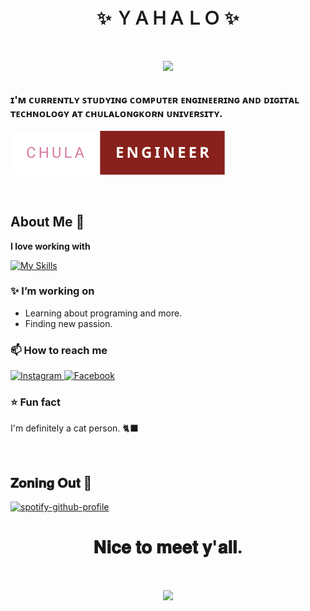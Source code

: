 <h1 align="center"> ✨ ＹＡＨＡＬＯ ✨ <h1>
<p align="center">
  <img src = "https://github.com/user-attachments/assets/dbbcfd82-2fc9-47cc-b2b4-662e65a7bb19">

  <br/>


<h3>ɪ'ᴍ ᴄᴜʀʀᴇɴᴛʟʏ ꜱᴛᴜᴅʏɪɴɢ ᴄᴏᴍᴘᴜᴛᴇʀ ᴇɴɢɪɴᴇᴇʀɪɴɢ ᴀɴᴅ ᴅɪɢɪᴛᴀʟ ᴛᴇᴄʜɴᴏʟᴏɢʏ ᴀᴛ ᴄʜᴜʟᴀʟᴏɴɢᴋᴏʀɴ ᴜɴɪᴠᴇʀꜱɪᴛʏ. </h3>

[![forthebadge](https://github.com/CEDT-Chula/For-The-Cedt-Badge/blob/main/badges/chula-engineer.svg)](https://github.com/CEDT-Chula/For-The-Cedt-Badge/tree/main/badges)

<br/>

## About Me 🌷

**I love working with**

[![My Skills](https://skillicons.dev/icons?i=java,html,c,cpp,py)](https://skillicons.dev) 

  
### ✨ I’m working on
- Learning about programing and more.
- Finding new passion.


### 📫 How to reach me
<div display="flex">
  <a href="https://www.instagram.com/nomsod_a_roi/">
    <img src="https://img.shields.io/badge/Instagram-C13584.svg?style=for-the-badge&logo=Instagram&logoColor=white" alt="Instagram"/>
  </a>
  <a href="https://www.facebook.com/supawich.rangponsumrit/">
    <img src="https://img.shields.io/badge/Facebook-4267B2.svg?style=for-the-badge&logo=Facebook&logoColor=white" alt="Facebook"/>
  </a>
</div>

### ⭐ Fun fact

I'm definitely a cat person. 🐈‍⬛

<br/>

## 𝐙𝐨𝐧𝐢𝐧𝐠 𝐎𝐮𝐭 🎵

[![spotify-github-profile](https://spotify-github-profile.kittinanx.com/api/view?uid=31k5mfthto2f6r4epuja6am7ivuq&cover_image=false&theme=novatorem&show_offline=false&background_color=121212&interchange=false&bar_color=53b14f&bar_color_cover=false)](https://github.com/kittinan/spotify-github-profile)

### <h1 align="center"> 𝐍𝐢𝐜𝐞 𝐭𝐨 𝐦𝐞𝐞𝐭 𝐲'𝐚𝐥𝐥.
<h1 align="center">
   <img src="https://github.com/user-attachments/assets/ffa6c2b7-9fc8-4cc4-ad43-5d695cd5ad4b">
